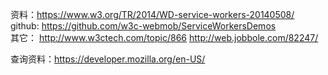 资料：https://www.w3.org/TR/2014/WD-service-workers-20140508/ <br/>
github: https://github.com/w3c-webmob/ServiceWorkersDemos <br/>
其它： http://www.w3ctech.com/topic/866   http://web.jobbole.com/82247/

查询资料：https://developer.mozilla.org/en-US/
